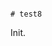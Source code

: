                                                                                                                                                                                                                                                                                                                                                                                                                                  # test8

Init.
